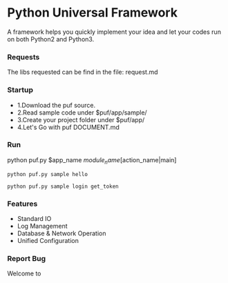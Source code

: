 # Python Universal Framework
A framework helps you quickly implement your idea and let your codes run on both Python2 and Python3. 

### Requests
The libs requested can be find in the file: request.md

### Startup
- 1.Download the puf source.
- 2.Read sample code under $puf/app/sample/
- 3.Create your project folder under $puf/app/
- 4.Let's Go with puf DOCUMENT.md

### Run
python puf.py $app_name $module_name [$action_name|main]
```
python puf.py sample hello

python puf.py sample login get_token

```
### Features

- Standard IO 
- Log Management
- Database & Network Operation
- Unified Configuration

### Report Bug
Welcome to 
